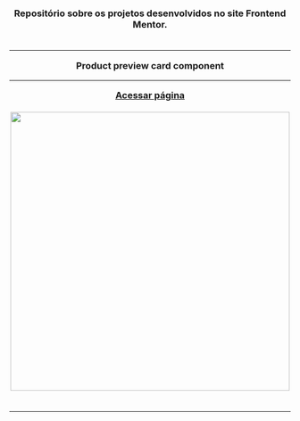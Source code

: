 <h3 align="center" dir="auto">Repositório sobre os projetos desenvolvidos no site Frontend Mentor.
<br></br>
<hr>
Product preview card component
<hr>
<a href="https://gabriel-anesi.github.io/_Frontend-Mentor/01%20-%20Product%20preview%20card%20component">Acessar página</a>
<br></br>
<img src="https://github.com/gabriel-anesi/_Javascript/blob/master/01%20-%20Product%20preview%20card%20component/images/imagem%20site.png" height="500px">
<br></br>
<hr>